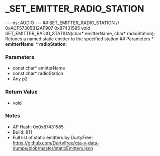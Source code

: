 # _SET_EMITTER_RADIO_STATION

--- ns: AUDIO --- ## SET_EMITTER_RADIO_STATION  // 0xACF57305B12AF907 0x87431585 void SET_EMITTER_RADIO_STATION(char* emitterName, char* radioStation);  Retunes a named static emitter to the specified station   ## Parameters * **emitterName**: * **radioStation**:

### Parameters
* const char* emitterName
* const char* radioStation
* Any p2

### Return Value
* void

### Notes
* AP Hash: 0x0x87431585
* Build: 811
* Full list of static emitters by DurtyFree: https://github.com/DurtyFree/gta-v-data-dumps/blob/master/staticEmitters.json

